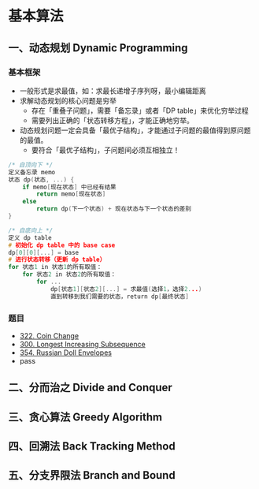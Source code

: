 # 基本算法

## 一、动态规划 Dynamic Programming

### 基本框架

- 一般形式是求最值，如：求最长递增子序列呀，最小编辑距离
- 求解动态规划的核心问题是穷举
  - 存在「重叠子问题」，需要「备忘录」或者「DP table」来优化穷举过程
  - 需要列出正确的「状态转移方程」，才能正确地穷举。
- 动态规划问题一定会具备「最优子结构」，才能通过子问题的最值得到原问题的最值。
  - 要符合「最优子结构」，子问题间必须互相独立！


```c++
/* 自顶向下 */
定义备忘录 memo
状态 dp(状态, ...) {
	if memo[现在状态] 中已经有结果
        return memo[现在状态]
	else
        return dp(下一个状态) + 现在状态与下一个状态的差别
}

/* 自底向上 */
定义 dp table
# 初始化 dp table 中的 base case
dp[0][0][...] = base
# 进行状态转移（更新 dp table）
for 状态1 in 状态1的所有取值：
	for 状态2 in 状态2的所有取值：
		for ...
			dp[状态1][状态2][...] = 求最值(选择1，选择2...)
			直到转移到我们需要的状态，return dp[最终状态]
```



### 题目

- [322. Coin Change](https://leetcode.com/problems/coin-change)
- [300. Longest Increasing Subsequence](https://leetcode.com/problems/longest-increasing-subsequence)
- [354. Russian Doll Envelopes](https://leetcode.com/problems/russian-doll-envelopes)
- pass



## 二、分而治之 Divide and Conquer





## 三、贪心算法 Greedy Algorithm





## 四、回溯法 Back Tracking Method





## 五、分支界限法 Branch and Bound







